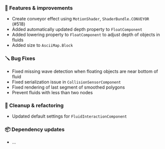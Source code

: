 ### 🚀 Features & improvements

- Create conveyor effect using `MotionShader`, `ShaderBundle.CONVEYOR` (#518)
- Added automatically updated depth property to `FloatComponent`
- Added lowering property to `FloatComponent` to adjust depth of objects in fluids
- Added size to `AsciiMap.Block`

### 🪛 Bug Fixes

- Fixed missing wave detection when floating objects are near bottom of fluid
- Fixed serialization issue in `CollisionSensorComponent`
- Fixed rendering of last segment of smoothed polygons 
- Prevent fluids with less than two nodes

### 🧽 Cleanup & refactoring

- Updated default settings for `FluidInteractionComponent`

### 📦 Dependency updates

- ...